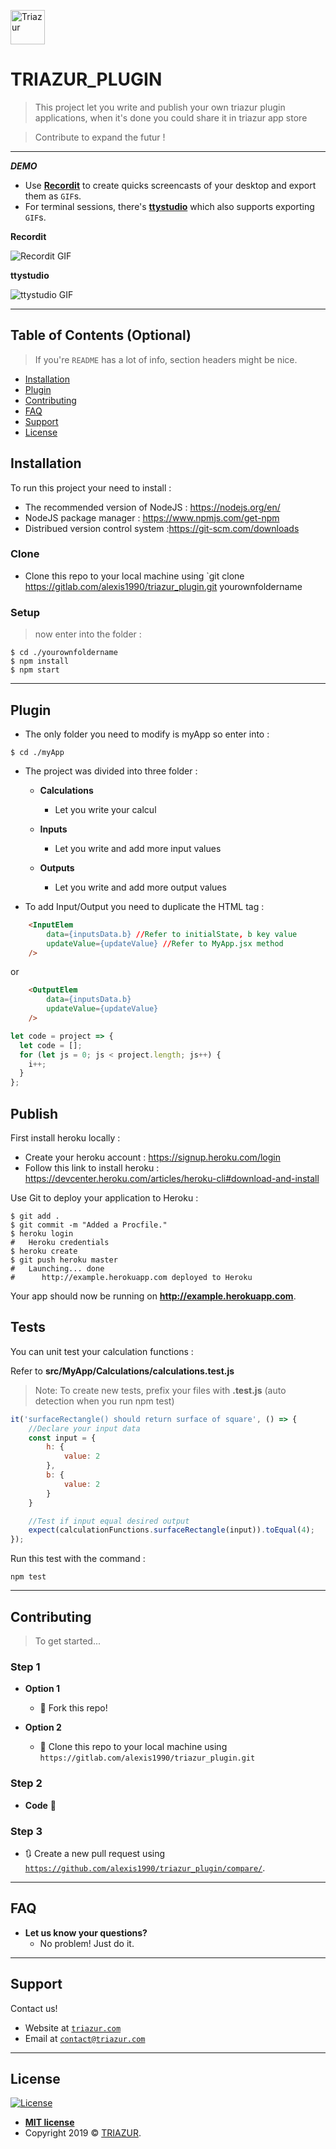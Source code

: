 <a href="http://triazur.com"><img style="width:55px;height:55px" width="100" height="100" src="https://www.triazur.com/static/TriAzurIcon-40ace683b384504022a625add24052b7.png?v=3&s=50" title="Triazur" alt="Triazur"></a>

# TRIAZUR_PLUGIN

> This project let you write and publish your own triazur plugin applications, when it's done you could share it in triazur app store  

> Contribute to expand the futur !

---

***DEMO***

- Use <a href="http://recordit.co/" target="_blank">**Recordit**</a> to create quicks screencasts of your desktop and export them as `GIF`s.
- For terminal sessions, there's <a href="https://github.com/chjj/ttystudio" target="_blank">**ttystudio**</a> which also supports exporting `GIF`s.

**Recordit**

![Recordit GIF](http://g.recordit.co/iLN6A0vSD8.gif)

**ttystudio**

![ttystudio GIF](https://raw.githubusercontent.com/chjj/ttystudio/master/img/example.gif)

---

## Table of Contents (Optional)

> If you're `README` has a lot of info, section headers might be nice.

- [Installation](#installation)
- [Plugin](#features)
- [Contributing](#contributing)
- [FAQ](#faq)
- [Support](#support)
- [License](#license)


## Installation

To run this project your need to install :

- The recommended version of NodeJS : https://nodejs.org/en/
- NodeJS package manager : https://www.npmjs.com/get-npm
- Distribued version control system :https://git-scm.com/downloads

### Clone

- Clone this repo to your local machine using `git clone https://gitlab.com/alexis1990/triazur_plugin.git yourownfoldername

### Setup

> now enter into the folder :

```shell
$ cd ./yourownfoldername
$ npm install
$ npm start
```

---

## Plugin

- The only folder you need to modify is myApp so enter into :

```shell
$ cd ./myApp
```

- The project was divided into three folder  :
    
    - **Calculations**
        - Let you write your calcul

    - **Inputs**
        - Let you write and add more input values
    
    - **Outputs**
        - Let you write and add more output values

- To add Input/Output you need to duplicate the HTML tag  :

```html
    <InputElem 
        data={inputsData.b} //Refer to initialState, b key value
        updateValue={updateValue} //Refer to MyApp.jsx method
    />
```

or

```html
    <OutputElem 
        data={inputsData.b}
        updateValue={updateValue}
    />
```

```javascript
let code = project => {
  let code = [];
  for (let js = 0; js < project.length; js++) {
    i++;
  }
};
```

## Publish

First install heroku locally :

- Create your heroku account : https://signup.heroku.com/login
- Follow this link to install heroku : https://devcenter.heroku.com/articles/heroku-cli#download-and-install

Use Git to deploy your application to Heroku :

```shell
$ git add .
$ git commit -m "Added a Procfile."
$ heroku login
#   Heroku credentials
$ heroku create
$ git push heroku master
#   Launching... done
#      http://example.herokuapp.com deployed to Heroku
```

Your app should now be running on **http://example.herokuapp.com**.

## Tests

You can unit test your calculation functions :

Refer to **src/MyApp/Calculations/calculations.test.js**
> Note: To create new tests, prefix your files with **.test.js** (auto detection when you run npm test)

```javascript
it('surfaceRectangle() should return surface of square', () => {
    //Declare your input data
    const input = {
        h: {
            value: 2
        },
        b: {
            value: 2
        }
    }

    //Test if input equal desired output
    expect(calculationFunctions.surfaceRectangle(input)).toEqual(4);
});
```

Run this test with the command :

```shell
npm test
```



---

## Contributing

> To get started...

### Step 1

- **Option 1**
    - 🍴 Fork this repo!

- **Option 2**
    - 👯 Clone this repo to your local machine using `https://gitlab.com/alexis1990/triazur_plugin.git`

### Step 2

- **Code** 🔨

### Step 3

- 🔃 Create a new pull request using <a href="https://github.com/alexis1990/triazur_plugin/compare/" target="_blank">`https://github.com/alexis1990/triazur_plugin/compare/`</a>.

---

## FAQ

- **Let us know your questions?**
    - No problem! Just do it.

---

## Support

Contact us!

- Website at <a href="http://triazur.com" target="_blank">`triazur.com`</a>
- Email at <a href="mailto:contact@triazur.com" target="_blank">`contact@triazur.com`</a>

---

## License

[![License](http://img.shields.io/:license-mit-blue.svg?style=flat-square)](http://badges.mit-license.org)

- **[MIT license](http://opensource.org/licenses/mit-license.php)**
- Copyright 2019 © <a href="http://triazur.com" target="_blank">TRIAZUR</a>.